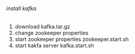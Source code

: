 ###### install kafka 
1. download kafka.tar.gz
2. change zookeeper properties
3. start zookeeper properties    zookeeper.start.sh
4. start kakfa server      kafka.start.sh